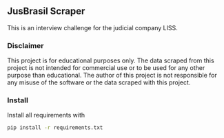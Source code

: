 ## JusBrasil Scraper

This is an interview challenge for the judicial company LISS.

### Disclaimer
This project is for educational purposes only. The data scraped from this project is not intended for commercial use or to be used for any other purpose than educational. The author of this project is not responsible for any misuse of the software or the data scraped with this project. 

### Install

Install all requirements with

```bash
pip install -r requirements.txt
```
